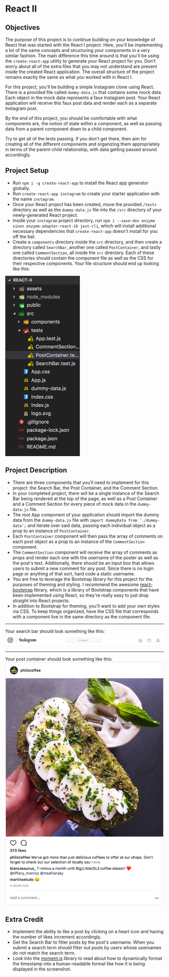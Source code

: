 # React II

## Objectives
The purpose of this project is to continue building on your knowledge of React that was started with the React I project. Here, you'll be implementing a lot of the same concepts and structuring your components in a very similar fashion. The main difference this time around is that you'll be using the `create-react-app` utility to generate your React project for you. Don't worry about all of the extra files that you may not understand are present inside the created React application. The overall structure of the project remains exactly the same as what you worked with in React I.

For this project, you'll be building a simple Instagram clone using React. There is a provided file called `dummy-data.js` that contains some mock data. Each object in the mock data represents a faux Instagram post. Your React application will receive this faux post data and render each as a separate Instagram post. 

By the end of this project, you should be comfortable with what components are, the notion of state within a component, as well as passing data from a parent component down to a child component. 

Try to get all of the tests passing. If you don't get there, then aim for creating all of the different components and organizing them appropriately in terms of the parent-child relationship, with data getting passed around accordingly. 

## Project Setup
  * Run `npm i -g create-react-app` to install the React app generator globally.
  * Run `create-react-app instagram` to create your starter application with the name `instagram`.
  * Once your React project has been created, move the provided `/tests` directory as well as the `dummy-data.js` file into the `/src` directory of your newly-generated React project.
  * Inside your `instagram` project directory, run `npm i --save-dev enzyme sinon enzyme-adapter-react-16 jest-cli`, which will install additional necessary dependencies that `create-react-app` doesn't install for you off the bat.
  * Create a `components` directory inside the `src` directory, and then create a directory called `SearchBar`, another one called `PostContainer`, and lastly one called `CommentSection`, all inside the `src` directory. Each of these directories should contain the component file as well as the CSS for their respective components. Your file structure should end up looking like this:
  
![alt tag](/assets/folder_structure.png) 

## Project Description
  * There are three components that you'll need to implement for this project: the Search Bar, the Post Container, and the Comment Section.
  * In your completed project, there will be a single instance of the Search Bar being rendered at the top of the page, as well as a Post Container and a Comment Section for every piece of mock data in the `dummy-data.js` file. 
  * The root App component of your application should import the dummy data from the `dummy-data.js` file with `import dummyData from './dummy-data';` and iterate over said data, passing each individual object as a prop to an instance of `PostContainer`.
  * Each `PostContainer` component will then pass the array of comments on each post object as a prop to an instance of the `CommentSection` component. 
  * The `CommentSection` component will receive the array of comments as props and render each one with the username of the poster as well as the post's text. Additionally, there should be an input box that allows users to submit a new comment for any post. Since there is no login page or anything of that sort, hard code a static username.  
  * You are free to leverage the Bootstrap library for this project for the purposes of theming and styling. I recommend the awesome [react-bootstrap](https://react-bootstrap.github.io) library, which is a library of Bootstrap components that have been implemented using React, so they're really easy to just drop straight into React projects. 
  * In addition to Bootstrap for theming, you'll want to add your own styles via CSS. To keep things organized, have the CSS file that corresponds with a component live in the same directory as the component file. 

---

Your search bar should look something like this:
![alt tag](/assets/ig_search_bar.png)

---

Your post container should look something like this:
![alt tag](/assets/ig_post.png)

## Extra Credit
  * Implement the ability to like a post by clicking on a heart icon and having the number of likes increment accordingly. 
  * Get the Search Bar to filter posts by the post's username. When you submit a search term should filter out posts by users whose usernames do not match the search term. 
  * Look into the [moment.js](https://momentjs.com/) library to read about how to dynamically format the timestamp into a human-readable format like how it is being displayed in the screenshot. 
